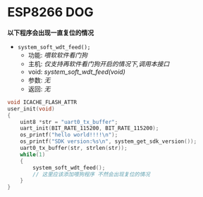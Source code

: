 # ESP8266 DOG


**以下程序会出现一直复位的情况**


- `system_soft_wdt_feed();`
   + 功能: *喂软软件看门狗*
   + 主机: *仅支持再软件看门狗开启的情况下,调用本接口*
   + void: *system_soft_wdt_feed(void)*
   + 参数: *无*
   + 返回: *无*




``` cpp
void ICACHE_FLASH_ATTR
user_init(void)
{
	uint8 *str = "uart0_tx_buffer";
	uart_init(BIT_RATE_115200, BIT_RATE_115200);
	os_printf("hello world!!!!\n");
    os_printf("SDK version:%s\n", system_get_sdk_version());
    uart0_tx_buffer(str, strlen(str));
    while(1)
    {
        system_soft_wdt_feed();
        // 这里应该添加喂狗程序 不然会出现复位的情况
    }
}
```